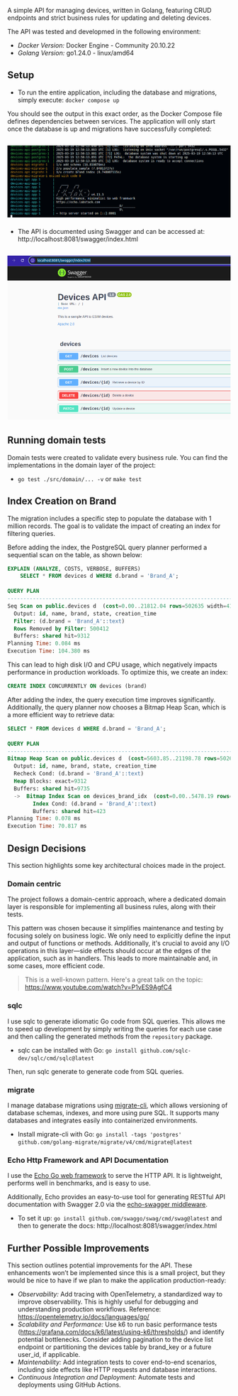 A simple API for managing devices, written in Golang, featuring CRUD endpoints and strict business rules for updating and deleting devices.


The API was tested and developmed in the following environment:

- *Docker Version:* Docker Engine - Community 20.10.22
- *Golang Version:* go1.24.0 - linux/amd64


## Setup

- To run the entire application, including the database and migrations, simply execute: `docker compose up`

You should see the output in this exact order, as the Docker Compose file defines dependencies between services. The application will only start once the database is up and migrations have successfully completed:

<h2 align="center">
<img src="./assets/setup.png"/>
</h2>


- The API is documented using Swagger and can be accessed at: http://localhost:8081/swagger/index.html

<h2 align="center">
<img src="./assets/docs.png"/>
</h2>


## Running domain tests

Domain tests were created to validate every business rule. You can find the implementations in the domain layer of the project:

- `go test ./src/domain/... -v` or `make test`


## Index Creation on Brand

The migration includes a specific step to populate the database with 1 million records. The goal is to validate the impact of creating an index for filtering queries.

Before adding the index, the PostgreSQL query planner performed a sequential scan on the table, as shown below:

```sql
EXPLAIN (ANALYZE, COSTS, VERBOSE, BUFFERS)
	SELECT * FROM devices d WHERE d.brand = 'Brand_A';

QUERY PLAN                                                                                                              |
------------------------------------------------------------------------------------------------------------------------+
Seq Scan on public.devices d  (cost=0.00..21812.04 rows=502635 width=41) (actual time=0.019..89.552 rows=499591 loops=1)|
  Output: id, name, brand, state, creation_time                                                                         |
  Filter: (d.brand = 'Brand_A'::text)                                                                                   |
  Rows Removed by Filter: 500412                                                                                        |
  Buffers: shared hit=9312                                                                                              |
Planning Time: 0.084 ms                                                                                                 |
Execution Time: 104.380 ms                                                                                              |

```

This can lead to high disk I/O and CPU usage, which negatively impacts performance in production workloads. To optimize this, we create an index:

```sql
CREATE INDEX CONCURRENTLY ON devices (brand)
```

After adding the index, the query execution time improves significantly. Additionally, the query planner now chooses a Bitmap Heap Scan, which is a more efficient way to retrieve data:

```sql
SELECT * FROM devices d WHERE d.brand = 'Brand_A';

QUERY PLAN                                                                                                                           |
-------------------------------------------------------------------------------------------------------------------------------------+
Bitmap Heap Scan on public.devices d  (cost=5603.85..21198.78 rows=502635 width=41) (actual time=10.175..56.819 rows=499591 loops=1) |
  Output: id, name, brand, state, creation_time                                                                                      |
  Recheck Cond: (d.brand = 'Brand_A'::text)                                                                                          |
  Heap Blocks: exact=9312                                                                                                            |
  Buffers: shared hit=9735                                                                                                           |
  ->  Bitmap Index Scan on devices_brand_idx  (cost=0.00..5478.19 rows=502635 width=0) (actual time=9.161..9.161 rows=499591 loops=1)|
        Index Cond: (d.brand = 'Brand_A'::text)                                                                                      |
        Buffers: shared hit=423                                                                                                      |
Planning Time: 0.078 ms                                                                                                              |
Execution Time: 70.817 ms                                                                                                            |
```

## Design Decisions

This section highlights some key architectural choices made in the project.


### Domain centric

The project follows a domain-centric approach, where a dedicated domain layer is responsible for implementing all business rules, along with their tests.

This pattern was chosen because it simplifies maintenance and testing by focusing solely on business logic. We only need to explicitly define the input and output of functions or methods. Additionally, it's crucial to avoid any I/O operations in this layer—side effects should occur at the edges of the application, such as in handlers. This leads to more maintainable and, in some cases, more efficient code.

> This is a well-known pattern. Here's a great talk on the topic: https://www.youtube.com/watch?v=P1vES9AgfC4

### sqlc

I use sqlc to generate idiomatic Go code from SQL queries. This allows me to speed up development by simply writing the queries for each use case and then calling the generated methods from the `repository` package.

- sqlc can be installed with Go: `go install github.com/sqlc-dev/sqlc/cmd/sqlc@latest`

Then, run sqlc generate to generate code from SQL queries.

### migrate

I manage database migrations using [migrate-cli](https://github.com/golang-migrate/migrate), which allows versioning of database schemas, indexes, and more using pure SQL. It supports many databases and integrates easily into containerized environments.

- Install migrate-cli with Go: `go install -tags 'postgres' github.com/golang-migrate/migrate/v4/cmd/migrate@latest`

### Echo Http Framework and API Documentation

I use the [Echo Go web framework](https://github.com/labstack/echo) to serve the HTTP API. It is lightweight, performs well in benchmarks, and is easy to use.

Additionally, Echo provides an easy-to-use tool for generating RESTful API documentation with Swagger 2.0 via the [echo-swagger middleware](https://github.com/swaggo/echo-swagger).

- To set it up: `go install github.com/swaggo/swag/cmd/swag@latest` and then to generate the docs: http://localhost:8081/swagger/index.html


## Further Possible Improvements

This section outlines potential improvements for the API. These enhancements won’t be implemented since this is a small project, but they would be nice to have if we plan to make the application production-ready:

- *Observability:* Add tracing with OpenTelemetry, a standardized way to improve observability. This is highly useful for debugging and understanding production workflows. Reference: https://opentelemetry.io/docs/languages/go/
- *Scalability and Performance:* Use k6 to run basic performance tests (https://grafana.com/docs/k6/latest/using-k6/thresholds/) and identify potential bottlenecks. Consider adding pagination to the device list endpoint or partitioning the devices table by brand_key or a future user_id, if applicable.
- *Maintenability:* Add integration tests to cover end-to-end scenarios, including side effects like HTTP requests and database interactions.
- *Continuous Integration and Deployment*: Automate tests and deployments using GitHub Actions.
